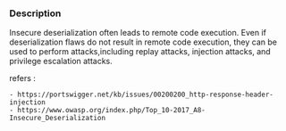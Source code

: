 ### Description

Insecure deserialization often leads to remote code execution. Even if deserialization flaws do not result in remote code execution, they can be used to perform attacks,including replay attacks, injection attacks, and privilege escalation attacks.

refers :  

	- https://portswigger.net/kb/issues/00200200_http-response-header-injection 
	- https://www.owasp.org/index.php/Top_10-2017_A8-Insecure_Deserialization